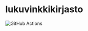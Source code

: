 # lukuvinkkikirjasto

![GitHub Actions](https://github.com/ConcernedHobbit/lukuvinkkikirjasto/actions/workflows/gradle.yml/badge.svg)
